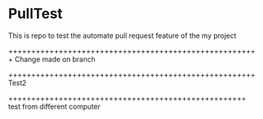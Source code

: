 # PullTest

This is repo to test the automate pull request feature of the my project


+++++++++++++++++++++++++++++++++++++++++++++++++++++++
Change made on branch


++++++++++++++++++++++++++++++++++++++++++++++++++++++
Test2

++++++++++++++++++++++++++++++++++++++++++++++++++++
test from different computer
